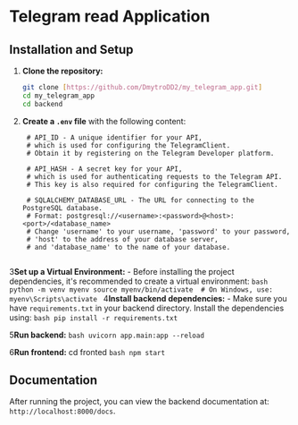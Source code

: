 # Telegram read Application


## Installation and Setup

1. **Clone the repository:**
    ```bash
    git clone [https://github.com/DmytroDD2/my_telegram_app.git]
    cd my_telegram_app
    cd backend
    ```

2. **Create a `.env` file** with the following content:

    ```env
     # API_ID - A unique identifier for your API, 
     # which is used for configuring the TelegramClient.
     # Obtain it by registering on the Telegram Developer platform.

     # API_HASH - A secret key for your API, 
     # which is used for authenticating requests to the Telegram API.
     # This key is also required for configuring the TelegramClient.

     # SQLALCHEMY_DATABASE_URL - The URL for connecting to the PostgreSQL database.
     # Format: postgresql://<username>:<password>@<host>:<port>/<database_name>
     # Change 'username' to your username, 'password' to your password,
     # 'host' to the address of your database server, 
     # and 'database_name' to the name of your database.


3**Set up a Virtual Environment:**
    - Before installing the project dependencies, it's recommended to create a virtual environment:
      ```bash
      python -m venv myenv
      source myenv/bin/activate  # On Windows, use: myenv\Scripts\activate
      ```
4**Install backend dependencies:**
    - Make sure you have `requirements.txt` in your backend directory. Install the dependencies using:
      ```bash
      pip install -r requirements.txt
      ```

5**Run backend:**
    ```bash
    uvicorn app.main:app --reload  
    ```


6**Run frontend:**
   cd fronted
    ```bash
    npm start 
    ```
## Documentation

After running the project, you can view the backend documentation at: `http://localhost:8000/docs`.


